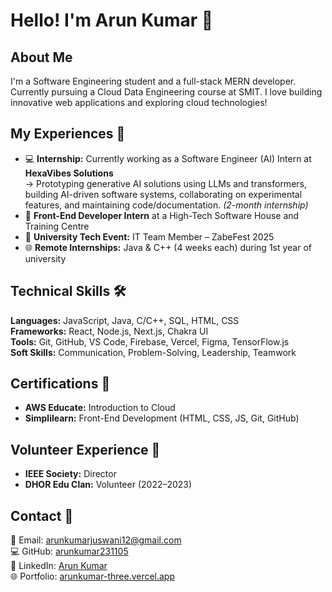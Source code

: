 # Hello! I'm Arun Kumar 👋

## About Me  
I'm a Software Engineering student and a full-stack MERN developer. Currently pursuing a Cloud Data Engineering course at SMIT. I love building innovative web applications and exploring cloud technologies!

## My Experiences 🌟  
- 💻 **Internship:** Currently working as a Software Engineer (AI) Intern at **HexaVibes Solutions**  
  → Prototyping generative AI solutions using LLMs and transformers, building AI-driven software systems, collaborating on experimental features, and maintaining code/documentation. *(2-month internship)*  
- 🎨 **Front-End Developer Intern** at a High-Tech Software House and Training Centre  
- 🎪 **University Tech Event:** IT Team Member – ZabeFest 2025  
- 🌐 **Remote Internships:** Java & C++ (4 weeks each) during 1st year of university

## Technical Skills 🛠️  
**Languages:** JavaScript, Java, C/C++, SQL, HTML, CSS  
**Frameworks:** React, Node.js, Next.js, Chakra UI  
**Tools:** Git, GitHub, VS Code, Firebase, Vercel, Figma, TensorFlow.js  
**Soft Skills:** Communication, Problem-Solving, Leadership, Teamwork

## Certifications 📜  
- **AWS Educate:** Introduction to Cloud  
- **Simplilearn:** Front-End Development (HTML, CSS, JS, Git, GitHub)

## Volunteer Experience 🤝  
- **IEEE Society:** Director  
- **DHOR Edu Clan:** Volunteer (2022–2023)

## Contact 📧  
📩 Email: arunkumarjuswani12@gmail.com  
💻 GitHub: [arunkumar231105](https://github.com/arunkumar231105)  
🔗 LinkedIn: [Arun Kumar](https://www.linkedin.com/in/arun-kumar-b578a128b)  
🌐 Portfolio: [arunkumar-three.vercel.app](https://arunkumar-three.vercel.app/)
